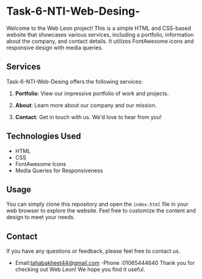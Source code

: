# Task-6-NTI-Web-Desing-

Welcome to the Web Leon project! This is a simple HTML and CSS-based website that showcases various services, including a portfolio, information about the company, and contact details. It utilizes FontAwesome icons and responsive design with media queries.

## Services

Task-6-NTI-Web-Desing offers the following services:

1. **Portfolio**: View our impressive portfolio of work and projects.

2. **About**: Learn more about our company and our mission.

3. **Contact**: Get in touch with us. We'd love to hear from you!

## Technologies Used

- HTML
- CSS
- FontAwesome Icons
- Media Queries for Responsiveness

## Usage

You can simply clone this repository and open the `index.html` file in your web browser to explore the website. Feel free to customize the content and design to meet your needs.



## Contact

If you have any questions or feedback, please feel free to contact us.

- Email:tahabakheet44@gmail.com
-Phone :01065444640
Thank you for checking out Web Leon! We hope you find it useful.
